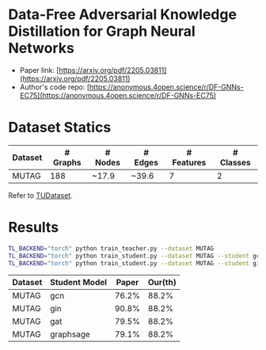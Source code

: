 # Data-Free Adversarial Knowledge Distillation for Graph Neural Networks

- Paper link: [https://arxiv.org/pdf/2205.03811](https://arxiv.org/pdf/2205.03811)
- Author's code repo: [https://anonymous.4open.science/r/DF-GNNs-EC75](https://anonymous.4open.science/r/DF-GNNs-EC75)

# Dataset Statics
| Dataset  | # Graphs | # Nodes | # Edges | # Features | # Classes |
| -------- | -------- | ------- | ------- | ---------- | --------- |
| MUTAG    | 188      | ~17.9   | ~39.6   | 7          | 2         |

Refer to [TUDataset](https://gammagl.readthedocs.io/en/latest/generated/gammagl.datasets.TUDataset.html).

# Results

```bash
TL_BACKEND="torch" python train_teacher.py --dataset MUTAG 
TL_BACKEND="torch" python train_student.py --dataset MUTAG --student gcn
TL_BACKEND="torch" python train_student.py --dataset MUTAG --student gin
```

| Dataset    | Student Model | Paper      | Our(th)    |
| ---------  | ------------- | ---------- | ---------- |
| MUTAG      | gcn           | 76.2%      | 88.2%      |
| MUTAG      | gin           | 90.8%      | 88.2%      |
| MUTAG      | gat           | 79.5%      | 88.2%      |
| MUTAG      | graphsage     | 79.1%      | 88.2%      |